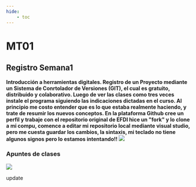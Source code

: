 ```yaml
---
hide:
    - toc
---
```


# MT01
## Registro Semana1

**Introducción a herramientas digitales. Registro de un Proyecto mediante un Sistema de Conrtolador de Versiones (GIT), el cual es gratuito, distribuido y colaborativo. 
Luego de ver las clases como tres veces instale el programa siguiendo las indicaciones dictadas en el curso. Al principio me costo entender que es lo que estaba realmente haciendo, y trate de resumir los nuevos conceptos.
En la plataforma Github cree un perfil y trabaje con el repositorio original de EFDI hice un "fork" y lo clone a mi compu, comence a editar mi repositorio local mediante visual studio, pero me cuesta guardar los cambios, la sintaxis, mi teclado no tiene algunos signos pero lo estamos intentando!!**
![](../images/MT01/resumen.jpg)

### Apuntes de clases
![](../images/MT01/apuntesS1yS2.jpg)

update